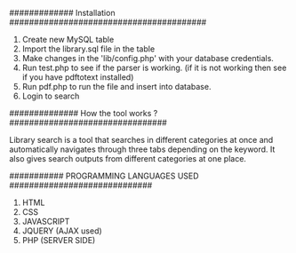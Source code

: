 ############# Installation ########################################

1. Create new MySQL table 
2. Import the library.sql file in the table
3. Make changes in the 'lib/config.php' with your database credentials.
4. Run test.php to see if the parser is working. (if it is not working then see if you have pdftotext installed) 
5. Run pdf.php to run the file and insert into database.
6. Login to search

############## How the tool works ? ################################

Library search is a tool that searches in different categories at once and automatically navigates through three tabs depending on the keyword. 
It also gives search outputs from different categories at one place. 


########### PROGRAMMING LANGUAGES USED #############################
1. HTML
2. CSS
3. JAVASCRIPT
4. JQUERY (AJAX used)
5. PHP (SERVER SIDE)
